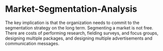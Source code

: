 # Market-Segmentation-Analysis
The key implication is that the  organization needs to commit to the segmentation strategy on the long term. Segmenting a  market is not free. There are costs of performing research, fielding surveys, and focus groups,  designing multiple packages, and designing multiple advertisements and communication  messages.
